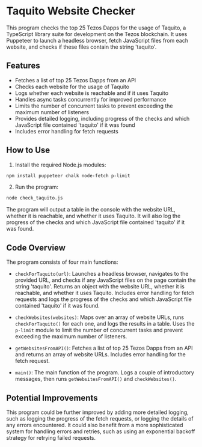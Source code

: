 # Taquito Website Checker

This program checks the top 25 Tezos Dapps for the usage of Taquito, a TypeScript library suite for development on the Tezos blockchain. It uses Puppeteer to launch a headless browser, fetch JavaScript files from each website, and checks if these files contain the string 'taquito'.

## Features

- Fetches a list of top 25 Tezos Dapps from an API
- Checks each website for the usage of Taquito
- Logs whether each website is reachable and if it uses Taquito
- Handles async tasks concurrently for improved performance
- Limits the number of concurrent tasks to prevent exceeding the maximum number of listeners
- Provides detailed logging, including progress of the checks and which JavaScript file contained 'taquito' if it was found
- Includes error handling for fetch requests

## How to Use

1. Install the required Node.js modules:

```bash
npm install puppeteer chalk node-fetch p-limit
```

2. Run the program:

```bash
node check_taquito.js
```

The program will output a table in the console with the website URL, whether it is reachable, and whether it uses Taquito. It will also log the progress of the checks and which JavaScript file contained 'taquito' if it was found.

## Code Overview

The program consists of four main functions:

- `checkForTaquito(url)`: Launches a headless browser, navigates to the provided URL, and checks if any JavaScript files on the page contain the string 'taquito'. Returns an object with the website URL, whether it is reachable, and whether it uses Taquito. Includes error handling for fetch requests and logs the progress of the checks and which JavaScript file contained 'taquito' if it was found.

- `checkWebsites(websites)`: Maps over an array of website URLs, runs `checkForTaquito()` for each one, and logs the results in a table. Uses the `p-limit` module to limit the number of concurrent tasks and prevent exceeding the maximum number of listeners.

- `getWebsitesFromAPI()`: Fetches a list of top 25 Tezos Dapps from an API and returns an array of website URLs. Includes error handling for the fetch request.

- `main()`: The main function of the program. Logs a couple of introductory messages, then runs `getWebsitesFromAPI()` and `checkWebsites()`.

## Potential Improvements

This program could be further improved by adding more detailed logging, such as logging the progress of the fetch requests, or logging the details of any errors encountered. It could also benefit from a more sophisticated system for handling errors and retries, such as using an exponential backoff strategy for retrying failed requests.